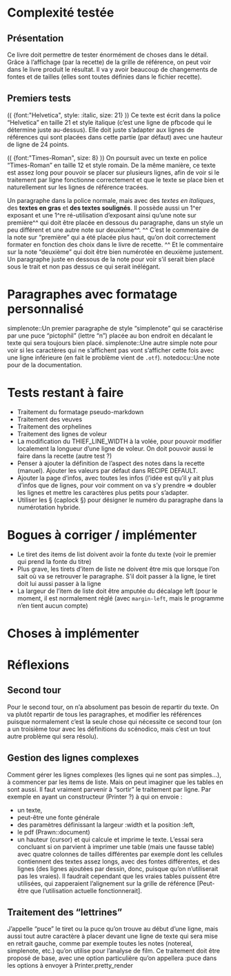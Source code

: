 # Complexité testée

## Présentation
Ce livre doit permettre de tester énormément de choses dans le détail. Grâce à l’affichage (par la recette) de la grille de référence, on peut voir dans le livre produit le résultat. Il va y avoir beaucoup de changements de fontes et de tailles (elles sont toutes définies dans le fichier recette).

## Premiers tests
(( {font:"Helvetica", style: :italic, size: 21} ))
Ce texte est écrit dans la police “Helvetica” en taille 21 et style italique (c’est une ligne de pfbcode qui le détermine juste au-dessus). Elle doit juste s’adapter aux lignes de références qui sont placées dans cette partie (par défaut) avec une hauteur de ligne de 24 points.

(( {font:"Times-Roman", size: 8} ))
On poursuit avec un texte en police “Times-Roman” en taille 12 et style romain. De la même manière, ce texte est assez long pour pouvoir se placer sur plusieurs lignes, afin de voir si le traitement par ligne fonctionne correctement et que le texte se place bien et naturellement sur les lignes de référence tracées.

Un paragraphe dans la police normale, mais avec des *textes en italiques*, des **textes en gras** et __des textes soulignés__. Il possède aussi un 1^er exposant et une 1^re ré-utilisation d’exposant ainsi qu’une note sur première^^ qui doit être placée en dessous du paragraphe, dans un style un peu différent et une autre note sur deuxième^^.
^^ C’est le commentaire de la note sur “première” qui a été placée plus haut, qu’on doit correctement formater en fonction des choix dans le livre de recette.
^^ Et le commentaire sur la note “deuxième” qui doit être bien numérotée en deuxième justement.
Un paragraphe juste en dessous de la note pour voir s’il serait bien placé sous le trait et non pas dessus ce qui serait inélégant.

# Paragraphes avec formatage personnalisé
simplenote::Un premier paragraphe de style “simplenote” qui se caractérise par une puce “pictophil” (lettre “n”) placée au bon endroit en décalant le texte qui sera toujours bien placé.
simplenote::Une autre simple note pour voir si les caractères qui ne s’affichent pas vont s’afficher cette fois avec une ligne inférieure (en fait le problème vient de `.otf`).
notedocu::Une note pour de la documentation.

# Tests restant à faire

* Traitement du formatage pseudo-markdown
* Traitement des veuves
* Traitement des orphelines
* Traitement des lignes de voleur
* La modification du THIEF_LINE_WIDTH à la volée, pour pouvoir modifier localement la longueur d’une ligne de voleur. On doit pouvoir aussi le faire dans la recette (autre test ?)
* Penser à ajouter la définition de l’aspect des notes dans la recette (manuel). Ajouter les valeurs par défaut dans RECIPE DEFAULT.
* Ajouter la page d’infos, avec toutes les infos (l’idée est qu’il y ait plus d’infos que de lignes, pour voir comment on va s’y prendre => doubler les lignes et mettre les caractères plus petits pour s’adapter.
* Utiliser les § (caplock §) pour désigner le numéro du paragraphe dans la numérotation hybride.

# Bogues à corriger / implémenter

* Le tiret des items de list doivent avoir la fonte du texte (voir le premier qui prend la fonte du titre)
* Plus grave, les tirets d’item de liste ne doivent être mis que lorsque l’on sait où va se retrouver le paragraphe. S’il doit passer à la ligne, le tiret doit lui aussi passer à la ligne
* La largeur de l’item de liste doit être amputée du décalage left (pour le moment, il est normalement réglé (avec `margin-left`, mais le programme n’en tient aucun compte)

# Choses à implémenter

# Réflexions

## Second tour
Pour le second tour, on n’a absolument pas besoin de repartir du texte. On va plutôt repartir de tous les paragraphes, et modifier les références puisque normalement c’est la seule chose qui nécessite ce second tour (on a un troisième tour avec les définitions du scénodico, mais c’est un tout autre problème qui sera résolu).

## Gestion des lignes complexes
Comment gérer les lignes complexes (les lignes qui ne sont pas simples…), à commencer par les items de liste. Mais on peut imaginer que les tables en sont aussi. Il faut vraiment parvenir à “sortir” le traitement par ligne. Par exemple en ayant un constructeur (Printer ?) à qui on envoie :
* un texte,
* peut-être une fonte générale
* des paramètres définissant la largeur :width et la position :left,
* le pdf (Prawn::document)
* un hauteur (cursor)
et qui calcule et imprime le texte. L’essai sera concluant si on parvient à imprimer une table (mais une fausse table) avec quatre colonnes de tailles différentes par exemple dont les cellules contiennent des textes assez longs, avec des fontes différentes, et des lignes (des lignes ajoutées par dessin, donc, puisque qu’on n’utiliserait pas les vraies).
Il faudrait cependant que les vraies tables puissent être utilisées, qui zapperaient l’alignement sur la grille de référence [Peut-être que l’utilisation actuelle fonctionnerait].

## Traitement des “lettrines”
J’appelle “puce” le tiret ou la puce qu’on trouve au début d’une ligne, mais aussi tout autre caractère à placer devant une ligne de texte qui sera mise en retrait gauche, comme par exemple toutes les notes (notereal, simplenote, etc.) qu’on utilise pour l’analyse de film.
Ce traitement doit être proposé de base, avec une option particulière qu’on appellera :puce dans les options à envoyer à Printer.pretty_render
